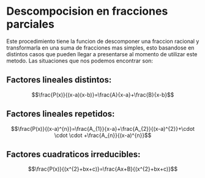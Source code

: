 # Descompocision en fracciones parciales

Este procedimiento tiene la funcion de descomponer una fraccion racional y transformarla en una suma de fracciones mas simples, esto basandose en distintos casos que pueden llegar a presentarse al momento de utilizar este metodo.
Las situaciones que nos podemos encontrar son:


## Factores lineales distintos:


$$\frac{P(x)}{(x-a)(x-b)}=\frac{A}{x-a}+\frac{B}{x-b}$$

## Factores lineales repetidos:

$$\frac{P(x)}{(x-a)^{n}}=\frac{A_{1}}{x-a}+\frac{A_{2}}{(x-a)^{2}}+\cdot \cdot \cdot +\frac{A_{n}}{(x-a)^{n}}$$

## Factores cuadraticos irreducibles:

$$\frac{P(x)}{(x^{2}+bx+c)}=\frac{Ax+B}{(x^{2}+bx+c)}$$

